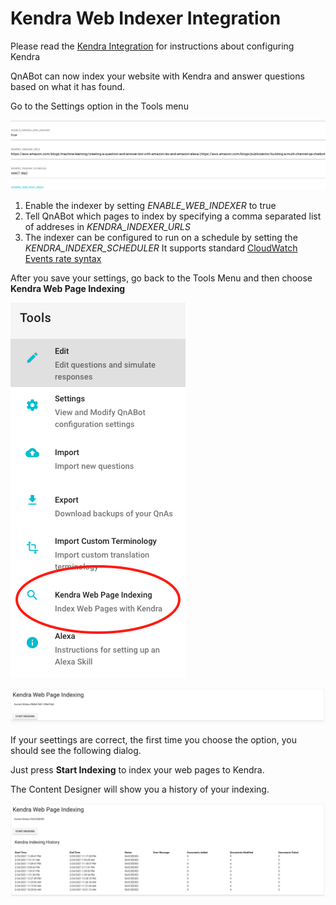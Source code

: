 # Kendra Web Indexer Integration

Please read the [Kendra Integration](../../workshops/kendra/README.md) for instructions about configuring Kendra



QnABot can now index your website with Kendra and answer questions based on what it has found.

Go to the Settings option in the Tools menu


![](./settings.png)

1. Enable the indexer by setting _ENABLE_WEB_INDEXER_ to true
1. Tell QnABot which pages to index by specifying a comma separated list of addreses in _KENDRA_INDEXER_URLS_
1. The indexer can be configured to run on a schedule by setting the _KENDRA_INDEXER_SCHEDULER_
   It supports standard [CloudWatch Events rate syntax]()

After you save your settings, go back to the Tools Menu and then choose **Kendra Web Page Indexing**

![](./tools.png)

![](./NoIndexDialog.png)

If your seettings are correct, the first time you choose the option, you should see the following dialog.

Just press **Start Indexing** to index your web pages to Kendra.  

The Content Designer will show you a history of your indexing.

![](./IndexDialog.png)



